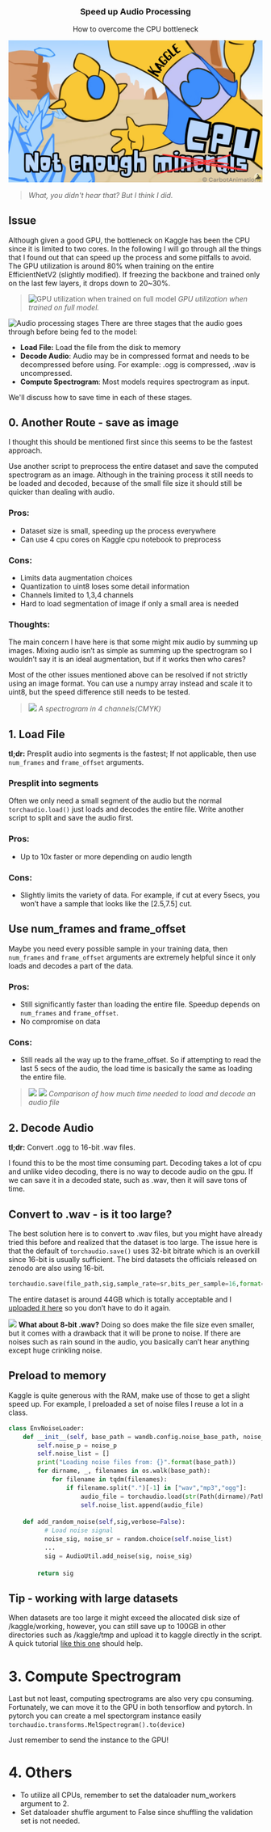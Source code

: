 <!-- Improved compatibility of back to top link: See: https://github.com/othneildrew/Best-README-Template/pull/73 -->
<a name="readme-top"></a>




<!-- PROJECT LOGO -->
<br />
<div align="center">

  <h3 align="center">Speed up Audio Processing</h3>

  <p align="center">
    How to overcome the CPU bottleneck
  </p>
</div>


![Not enough CPU](not_enough_cpu.png)
> *What, you didn't hear that? But I think I did.*


## Issue
Although given a good GPU, the bottleneck on Kaggle has been the CPU since it is limited to two cores. In the following I will go through all the things that I found out that can speed up the process and some pitfalls to avoid.
The GPU utilization is around 80% when training on the entire EfficientNetV2 (slightly modified). If freezing the backbone and trained only on the last few layers, it drops down to 20~30%.


>![GPU utilization when trained on full model](https://www.googleapis.com/download/storage/v1/b/kaggle-forum-message-attachments/o/inbox%2F4992459%2F41b9c9ab540836207676db3b7406070f%2FUntitled.png?generation=1683972254691424&alt=media)
>*GPU utilization when trained on full model.*

![Audio processing stages](https://www.googleapis.com/download/storage/v1/b/kaggle-forum-message-attachments/o/inbox%2F4992459%2Fb092ee49871ac9063bc8fd192a13fae9%2FUntitled.png?generation=1683972435356362&alt=media)
There are three stages that the audio goes through before being fed to the model:

- **Load File:** Load the file from the disk to memory
- **Decode Audio**: Audio may be in compressed format and needs to be decompressed before using. For example: .ogg is compressed, .wav is uncompressed.
- **Compute Spectrogram**: Most models requires spectrogram as input.

We'll discuss how to save time in each of these stages.

## 0. Another Route - save as image

I thought this should be mentioned first since this seems to be the fastest approach. 

Use another script to preprocess the entire dataset and save the computed spectrogram as an image. Although in the training process it still needs to be loaded and decoded, because of the small file size it should still be quicker than dealing with audio. 

### Pros:

- Dataset size is small, speeding up the process everywhere
- Can use 4 cpu cores on Kaggle cpu notebook to preprocess

### Cons:

- Limits data augmentation choices
- Quantization to uint8 loses some detail information
- Channels limited to 1,3,4 channels
- Hard to load segmentation of image if only a small area is needed

### Thoughts:

The main concern I have here is that some might mix audio by summing up images. Mixing audio isn’t as simple as summing up the spectrogram so I wouldn’t say it is an ideal augmentation, but if it works then who cares? 

Most of the other issues mentioned above can be resolved if not strictly using an image format. You can use a numpy array instead and scale it to uint8, but the speed difference still needs to be tested.

>![](https://www.googleapis.com/download/storage/v1/b/kaggle-forum-message-attachments/o/inbox%2F4992459%2F7e0e28bbe89108afdaf8cac7b0d72b93%2FUntitled.jpeg?generation=1683972579292442&alt=media)
>*A spectrogram in 4 channels(CMYK)*

## 1. Load File

**tl;dr:** Presplit audio into segments is the fastest; If not applicable, then use `num_frames` and `frame_offset` arguments.

### Presplit into segments

Often we only need a small segment of the audio but the normal `torchaudio.load()` just loads and decodes the entire file. Write another script to split and save the audio first.

### Pros:

- Up to 10x faster or more depending on audio length

### Cons:

- Slightly limits the variety of data. For example, if cut at every 5secs, you won’t have a sample that looks like the [2.5,7.5] cut.

## Use num_frames and frame_offset

Maybe you need every possible sample in your training data, then `num_frames` and `frame_offset` arguments are extremely helpful since it only loads and decodes a part of the data. 

### Pros:

- Still significantly faster than loading the entire file. Speedup depends on `num_frames` and `frame_offset`.
- No compromise on data

### Cons:

- Still reads all the way up to the frame_offset. So if attempting to read the last 5 secs of the audio, the load time is basically the same as loading the entire file.
>![](https://www.googleapis.com/download/storage/v1/b/kaggle-forum-message-attachments/o/inbox%2F4992459%2F0c2551105b287f850110e66c0891bd01%2FUntitled.png?generation=1683972645764760&alt=media)
>![](https://www.googleapis.com/download/storage/v1/b/kaggle-forum-message-attachments/o/inbox%2F4992459%2Ff4ab16bf4e02a6eac74d00e2d565dd0e%2FUntitled.png?generation=1683972669076437&alt=media)
>*Comparison of how much time needed to load and decode an audio file*

## 2. Decode Audio

**tl;dr:** Convert .ogg to 16-bit .wav files.

I found this to be the most time consuming part. Decoding takes a lot of cpu and unlike video decoding, there is no way to decode audio on the gpu. If we can save it in a decoded state, such as .wav, then it will save tons of time.

## Convert to .wav - is it too large?

The best solution here is to convert to .wav files, but you might have already tried this before and realized that the dataset is too large. The issue here is that the default of `torchaudio.save()` uses 32-bit bitrate which is an overkill since 16-bit is usually sufficient. The bird datasets the officials released on zenodo are also using 16-bit.

```python
torchaudio.save(file_path,sig,sample_rate=sr,bits_per_sample=16,format="wav")
```

The entire dataset is around 44GB which is totally acceptable and I [uploaded it here](https://www.kaggle.com/datasets/lhanhsin/birdclef2023-wav16) so you don’t have to do it again.

![](https://www.googleapis.com/download/storage/v1/b/kaggle-forum-message-attachments/o/inbox%2F4992459%2F08d373b8149d2f9a17db189dd07e7879%2FUntitled.png?generation=1683972825295270&alt=media)
**What about 8-bit .wav?** Doing so does make the file size even smaller, but it comes with a drawback that it will be prone to noise. If there are noises such as rain sound in the audio, you basically can’t hear anything except huge crinkling noise.

## Preload to memory

Kaggle is quite generous with the RAM, make use of those to get a slight speed up. For example, I preloaded a set of noise files I reuse a lot in a class.

```python
class EnvNoiseLoader:
    def __init__(self, base_path = wandb.config.noise_base_path, noise_p = wandb.config.noise_p):
        self.noise_p = noise_p
        self.noise_list = []
        print("Loading noise files from: {}".format(base_path))
        for dirname, _, filenames in os.walk(base_path):
            for filename in tqdm(filenames):
                if filename.split(".")[-1] in ["wav","mp3","ogg"]:
                    audio_file = torchaudio.load(str(Path(dirname)/Path(filename)),format="wav")
                    self.noise_list.append(audio_file)
  
    def add_random_noise(self,sig,verbose=False):
          # Load noise signal
          noise_sig, noise_sr = random.choice(self.noise_list)
          ... 
          sig = AudioUtil.add_noise(sig, noise_sig)
        
        return sig
```

## Tip - working with large datasets

When datasets are too large it might exceed the allocated disk size of /kaggle/working, however, you can still save up to 100GB in other directories such as /kaggle/tmp and upload it to kaggle directly in the script. A quick tutorial [like this one](https://www.kaggle.com/code/xhlulu/how-to-create-very-large-datasets-from-a-notebook/notebook) should help.

# 3. Compute Spectrogram

Last but not least, computing spectrograms are also very cpu consuming. Fortunately, we can move it to the GPU in both tensorflow and pytorch. In pytorch you can create a mel spectorgram instance easily `torchaudio.transforms.MelSpectrogram().to(device)`

Just remember to send the instance to the GPU!

# 4. Others

- To utilize all CPUs, remember to set the dataloader num_workers argument to 2.
- Set dataloader shuffle argument to False since shuffling the validation set is not needed.